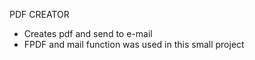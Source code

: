 PDF CREATOR
* Creates pdf and send to e-mail
* FPDF and mail function was used in this small project